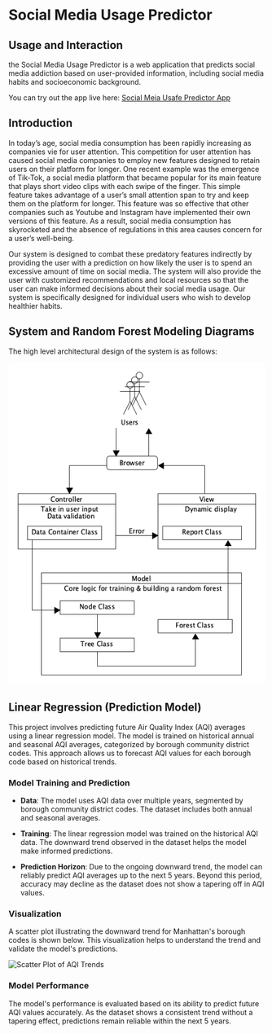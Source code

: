 # Social Media Usage Predictor

## Usage and Interaction

the Social Media Usage Predictor is a web application that predicts social media addiction based on user-provided information, including social media habits and socioeconomic background.

You can try out the app live here: [Social Meia Usafe Predictor App](https://social-media-usage-predictor.streamlit.app/)

## Introduction

In today’s age, social media consumption has been rapidly increasing as companies vie for user attention. This competition for user attention has caused social media companies to employ new features designed to retain users on their platform for longer. One recent example was the emergence of Tik-Tok, a social media platform that became popular for its main feature that plays short video clips with each swipe of the finger. This simple feature takes advantage of a user’s small attention span to try and keep them on the platform for longer. This feature was so effective that other companies such as Youtube and Instagram have implemented their own versions of this feature. As a result, social media consumption has skyrocketed and the absence of regulations in this area causes concern for a user’s well-being. 

Our system is designed to combat these predatory features indirectly by providing the user with a prediction on how likely the user is to spend an excessive amount of time on social media. The system will also provide the user with customized recommendations and local resources so that the user can make informed decisions about their social media usage. Our system is specifically designed for individual users who wish to develop healthier habits. 


## System and Random Forest Modeling Diagrams

The high level architectural design of the system is as follows:

![MVC Architecture](assets/uml_diagram1.png)









## Linear Regression (Prediction Model)

This project involves predicting future Air Quality Index (AQI) averages using a linear regression model. The model is trained on historical annual and seasonal AQI averages, categorized by borough community district codes. This approach allows us to forecast AQI values for each borough code based on historical trends.

### Model Training and Prediction

- **Data**: The model uses AQI data over multiple years, segmented by borough community district codes. The dataset includes both annual and seasonal averages.
  
- **Training**: The linear regression model was trained on the historical AQI data. The downward trend observed in the dataset helps the model make informed predictions.

- **Prediction Horizon**: Due to the ongoing downward trend, the model can reliably predict AQI averages up to the next 5 years. Beyond this period, accuracy may decline as the dataset does not show a tapering off in AQI values.

### Visualization

A scatter plot illustrating the downward trend for Manhattan's borough codes is shown below. This visualization helps to understand the trend and validate the model's predictions.

![Scatter Plot of AQI Trends](assets/scatter_plots/annual_scatter_plot_boro_cd_100s.png)

### Model Performance

The model's performance is evaluated based on its ability to predict future AQI values accurately. As the dataset shows a consistent trend without a tapering effect, predictions remain reliable within the next 5 years.
